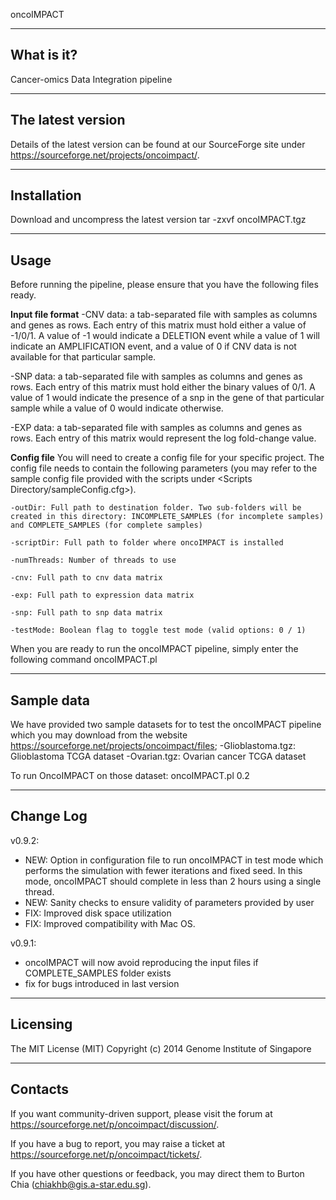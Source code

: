 oncoIMPACT

-----------
What is it?
-----------
Cancer-omics Data Integration pipeline



------------------
The latest version
------------------
Details of the latest version can be found at our SourceForge site under https://sourceforge.net/projects/oncoimpact/.



------------
Installation
------------
Download and uncompress the latest version
	tar -zxvf oncoIMPACT.tgz



-----
Usage
-----
Before running the pipeline, please ensure that you have the following files ready.

__Input file format__
-CNV data: a tab-separated file with samples as columns and genes as rows. Each entry of this matrix must hold either a value of -1/0/1. A value of -1 would indicate a DELETION event while a value of 1 will indicate an AMPLIFICATION event, and a value of 0 if CNV data is not available for that particular sample.

-SNP data: a tab-separated file with samples as columns and genes as rows. Each entry of this matrix must hold either the binary values of 0/1. A value of 1 would indicate the presence of a snp in the gene of that particular sample while a value of 0 would indicate otherwise.

-EXP data: a tab-separated file with samples as columns and genes as rows. Each entry of this matrix would represent the log fold-change value.


__Config file__
You will need to create a config file for your specific project. The config file needs to contain the following parameters (you may refer to the sample config file provided with the scripts under <Scripts Directory/sampleConfig.cfg>).

	-outDir: Full path to destination folder. Two sub-folders will be created in this directory: INCOMPLETE_SAMPLES (for incomplete samples) and COMPLETE_SAMPLES (for complete samples)

    -scriptDir: Full path to folder where oncoIMPACT is installed

    -numThreads: Number of threads to use

    -cnv: Full path to cnv data matrix

    -exp: Full path to expression data matrix

    -snp: Full path to snp data matrix
    
    -testMode: Boolean flag to toggle test mode (valid options: 0 / 1)

When you are ready to run the oncoIMPACT pipeline, simply enter the following command
oncoIMPACT.pl <path to config file> <fraction of samples used during parameters estimation>
	


-----------
Sample data
-----------
We have provided two sample datasets for to test the oncoIMPACT pipeline which you may download from the website https://sourceforge.net/projects/oncoimpact/files;
-Glioblastoma.tgz: Glioblastoma TCGA dataset
-Ovarian.tgz: Ovarian cancer TCGA dataset

To run OncoIMPACT on those dataset: oncoIMPACT.pl <path to config file> 0.2


----------
Change Log
----------
v0.9.2:
- NEW: Option in configuration file to run oncoIMPACT in test mode which performs the simulation with fewer iterations and fixed seed. In this mode, oncoIMPACT should complete in less than 2 hours using a single thread.
- NEW: Sanity checks to ensure validity of parameters provided by user
- FIX: Improved disk space utilization
- FIX: Improved compatibility with Mac OS.


v0.9.1:
- oncoIMPACT will now avoid reproducing the input files if COMPLETE_SAMPLES folder exists
- fix for bugs introduced in last version



---------
Licensing
---------
The MIT License (MIT)
Copyright (c) 2014 Genome Institute of Singapore



--------
Contacts
--------
If you want community-driven support, please visit the forum at https://sourceforge.net/p/oncoimpact/discussion/.

If you have a bug to report, you may raise a ticket at https://sourceforge.net/p/oncoimpact/tickets/.

If you have other questions or feedback, you may direct them to Burton Chia (chiakhb@gis.a-star.edu.sg).
